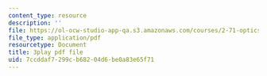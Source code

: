 ```yaml
---
content_type: resource
description: ''
file: https://ol-ocw-studio-app-qa.s3.amazonaws.com/courses/2-71-optics-spring-2009/7ccddaf7299cb68204d6be0a83e65f71_OWgogzEUC5E.pdf
file_type: application/pdf
resourcetype: Document
title: 3play pdf file
uid: 7ccddaf7-299c-b682-04d6-be0a83e65f71
---
```

